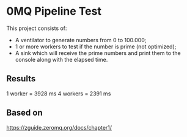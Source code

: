# 0MQ Pipeline Test
This project consists of: 
- A ventilator to generate numbers from 0 to 100.000;
- 1 or more workers to test if the number is prime (not optimized);
- A sink which will receive the prime numbers and print them to the console along with the elapsed time.

## Results
1 worker = 3928 ms
4 workers = 2391 ms

## Based on
https://zguide.zeromq.org/docs/chapter1/
